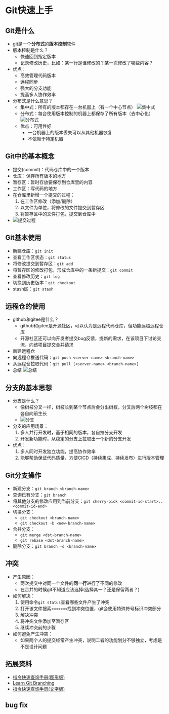 # Git快速上手
## Git是什么
* git是一个**分布式**的**版本控制**软件
* 版本控制是什么？
  * 快速回到指定版本
  * 记录修改历史，比如：某一行是谁修改的？某一次修改了哪些内容？
* 优点：
  * 高效管理代码版本
  * 远程同步
  * 强大的分支功能
  * 提高多人协作效率
* 分布式是什么意思？
  * 集中式：所有的版本都存在一台机器上（有一个中心节点）
  ![集中式](pic/集中式.png)
  * 分布式：每台使用版本控制的机器上都保存了所有版本（去中心化）
  ![分布式](pic/分布式.png)
  * 优点：可用性好
    * 一台机器上的版本丢失可以从其他机器恢复
    * 不依赖于特定机器

## Git中的基本概念
* 提交(commit)：代码仓库中的一个版本
* 仓库：保存所有版本的地方
* 暂存区：暂时存放要保存到仓库里的内容
* 工作区：写代码的地方
* 在仓库里新增一个提交的过程：
  1. 在工作区修改（添加/删除）
  2. 以文件为单位，将修改的文件提交到暂存区
  3. 将暂存区中的文件打包，提交到仓库中
* ![提交过程](./pic/提交过程.png)

## Git基本使用
* 新建仓库：`git init`
* 查看工作区状态：`git status`
* 将修改提交到暂存区：`git add`
* 将暂存区的修改打包，形成仓库中的一条新提交：`git commit`
* 查看修改历史：`git log`
* 切换到历史版本：`git checkout`
* stash区：`git stash`

## 远程仓的使用
* github和gitee是什么？
  * github和gitee是开源社区，可以认为是远程代码仓库，但功能远超远程仓库
  * 开源社区还可以向开发者提交bug反馈，提新的需求，在该项目下讨论交流，向该项目提交合并请求
* 新建远程仓
* 向远程仓推送代码：`git push <server-name> <branch-name>`
* 从远程仓拉取代码：`git pull [<server-name> <branch-name>]`
* 总结
  ![总结](pic/总结.png)

## 分支的基本思想
* 分支是什么？
  * 像树枝分叉一样，树枝长到某个节点后会分出树杈，分叉后两个树枝都在各自向前生长
  * ![分支](pic/分支.png)
* 分支的应用场景：
  1. 多人并行开发时，基于相同的版本，各自拉分支开发
  2. 开发新功能时，从稳定的分支上拉取出一个新的分支开发
* 优点：
  1. 多人同时开发独立功能，提高协作效率
  2. 能够帮助保证代码质量，方便CICD（持续集成、持续发布）进行版本管理

## Git分支操作
* 新建分支：`git branch <branch-name>`
* 查询已有分支：`git branch`
* 将其他分支的修改应用到当前分支：`git cherry-pick <commit-id-start>..<commit-id-end>`
* 切换分支：
  * `git checkout <branch-name>`
  * `git checkout -b <new-branch-name>`
* 合并分支：
  * `git merge <dst-branch-name>`
  * `git rebase <dst-branch-name>`
* 删除分支：`git branch -d <branch-name>`

## 冲突
* 产生原因：
  * 两次提交中对同一个文件的**同一行**进行了不同的修改
  * 在合并的时候git不知道应该选择(选择其一？还是保留两者？)
* 如何解决：
  1. 使用命令`git status`查看哪些文件产生了冲突
  2. 打开该文件搜索`<<<<<<<`找到冲突位置，git会使用特殊符号标识冲突部分
  3. 解决冲突
  4. 将冲突文件添加至暂存区
  5. 继续冲突前的步骤
* 如何避免产生冲突：
  * 如果两个人的提交经常产生冲突，说明二者的功能划分不够独立，考虑是不是设计问题

## 拓展资料
* [指令快速查询手册(图形版)](https://ndpsoftware.com/git-cheatsheet.html#loc=index;)
* [Learn Git Branching](https://learngitbranching.js.org/?locale=zh_CN)
* [指令快速查询手册(文字版)](https://training.github.com/downloads/zh_CN/github-git-cheat-sheet/)

## bug fix
